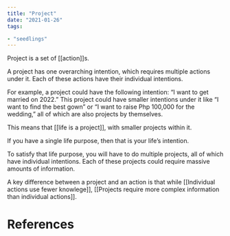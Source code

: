 ```yaml
---
title: "Project"
date: "2021-01-26"
tags:

- "seedlings"
---
```


Project is a set of [[action]]s.

A project has one overarching intention, which requires multiple actions under it. Each of these actions have their individual intentions.

For example, a project could have the following intention: “I want to get married on 2022.” This project could have smaller intentions under it like “I want to find the best gown” or “I want to raise Php 100,000 for the wedding,” all of which are also projects by themselves.

This means that [[life is a project]], with smaller projects within it.

If you have a single life purpose, then that is your life’s intention.

To satisfy that life purpose, you will have to do multiple projects, all of which have individual intentions. Each of these projects could require massive amounts of information.

A key difference between a project and an action is that while [[Individual actions use fewer knowlege]], [[Projects require more complex information than individual actions]].

# References
